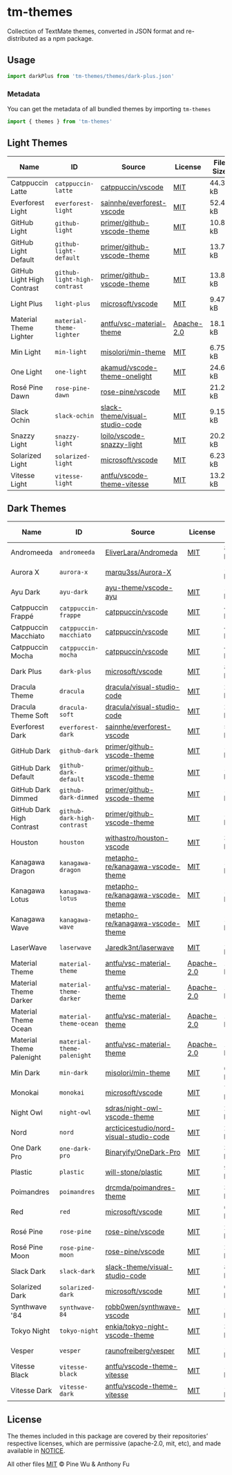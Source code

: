 # tm-themes

Collection of TextMate themes, converted in JSON format and re-distributed as a npm package.

## Usage

```ts
import darkPlus from 'tm-themes/themes/dark-plus.json'
```

### Metadata

You can get the metadata of all bundled themes by importing `tm-themes`

```ts
import { themes } from 'tm-themes'
```

<!--list-start-->

## Light Themes

| Name | ID | Source | License | File Size |
| ---- | -- | ------ | ------- | --------- |
| Catppuccin Latte | `catppuccin-latte` | [catppuccin/vscode](https://github.com/catppuccin/vscode/blob/67ce281b989c57bc09c91b6c812e1a73a2a40e34/packages/catppuccin-vsc/package.json) | [MIT](https://raw.githubusercontent.com/catppuccin/vscode/main/LICENSE) | 44.37 kB |
| Everforest Light | `everforest-light` | [sainnhe/everforest-vscode](https://github.com/sainnhe/everforest-vscode/blob/b039b30727868d77108ec85f0be66e6d80a9bc1f/themes/everforest-light.json) | [MIT](https://raw.githubusercontent.com/sainnhe/everforest-vscode/master/LICENSE) | 52.43 kB |
| GitHub Light | `github-light` | [primer/github-vscode-theme](https://github.com/primer/github-vscode-theme/blob/f7a67d67fc2302a0ec36ddfb7bdd57142f4575e8/src/theme.js) | [MIT](https://raw.githubusercontent.com/primer/github-vscode-theme/main/LICENSE) | 10.86 kB |
| GitHub Light Default | `github-light-default` | [primer/github-vscode-theme](https://github.com/primer/github-vscode-theme/blob/f7a67d67fc2302a0ec36ddfb7bdd57142f4575e8/src/theme.js) | [MIT](https://raw.githubusercontent.com/primer/github-vscode-theme/main/LICENSE) | 13.77 kB |
| GitHub Light High Contrast | `github-light-high-contrast` | [primer/github-vscode-theme](https://github.com/primer/github-vscode-theme/blob/f7a67d67fc2302a0ec36ddfb7bdd57142f4575e8/src/theme.js) | [MIT](https://raw.githubusercontent.com/primer/github-vscode-theme/main/LICENSE) | 13.88 kB |
| Light Plus | `light-plus` | [microsoft/vscode](https://github.com/microsoft/vscode/blob/cc4775f55aff152db2417dfaaddc643ee90b31f9/extensions/theme-defaults/themes/light_plus.json) | [MIT](https://raw.githubusercontent.com/microsoft/vscode/main/LICENSE.txt) | 9.47 kB |
| Material Theme Lighter | `material-theme-lighter` | [antfu/vsc-material-theme](https://github.com/antfu/vsc-material-theme/blob/f09de7a2970defaed43d8e293b4d3ac4e350e71b/src/material.theme.config.ts) | [Apache-2.0](https://raw.githubusercontent.com/antfu/vsc-material-theme/main/LICENSE) | 18.14 kB |
| Min Light | `min-light` | [misolori/min-theme](https://github.com/misolori/min-theme/blob/4641b5d395b9a3506572ec717e80ae8c7cdaae2a/themes/min-light.json) | [MIT](https://raw.githubusercontent.com/miguelsolorio/min-theme/master/LICENSE) | 6.75 kB |
| One Light | `one-light` | [akamud/vscode-theme-onelight](https://github.com/akamud/vscode-theme-onelight/blob/f1ff6b87c6379a22b34354bbf64d355cd2adc611/themes/OneLight.json) | [MIT](https://raw.githubusercontent.com/akamud/vscode-theme-onelight/master/LICENSE) | 24.65 kB |
| Rosé Pine Dawn | `rose-pine-dawn` | [rose-pine/vscode](https://github.com/rose-pine/vscode/blob/acb4f6c47dbd1f39f202822fd50f76b2db36ca7e/themes/rose-pine-dawn-color-theme.json) | [MIT](https://raw.githubusercontent.com/rose-pine/vscode/main/license) | 21.20 kB |
| Slack Ochin | `slack-ochin` | [slack-theme/visual-studio-code](https://github.com/slack-theme/visual-studio-code/blob/572452d0da20d384858b28ad14e110ee5daac411/themes/ochin.json) | [MIT](https://raw.githubusercontent.com/slack-theme/visual-studio-code/master/License) | 9.15 kB |
| Snazzy Light | `snazzy-light` | [loilo/vscode-snazzy-light](https://github.com/loilo/vscode-snazzy-light/blob/516646af7e1a114871698ce9090182c582899c71/themes/Snazzy-Light-color-theme.json) | [MIT](https://raw.githubusercontent.com/loilo/vscode-snazzy-light/master/LICENSE) | 20.23 kB |
| Solarized Light | `solarized-light` | [microsoft/vscode](https://github.com/microsoft/vscode/blob/f605341af6b083f2b6d9c853d882b96955c690b7/extensions/theme-solarized-light/themes/solarized-light-color-theme.json) | [MIT](https://raw.githubusercontent.com/microsoft/vscode/main/LICENSE.txt) | 6.23 kB |
| Vitesse Light | `vitesse-light` | [antfu/vscode-theme-vitesse](https://github.com/antfu/vscode-theme-vitesse/blob/625a5e6fffd15e440e574f353ae0ba777b41d47f/themes/vitesse-light.json) | [MIT](https://raw.githubusercontent.com/antfu/vscode-theme-vitesse/main/LICENSE.md) | 13.24 kB |

## Dark Themes

| Name | ID | Source | License | File Size |
| ---- | -- | ------ | ------- | --------- |
| Andromeeda | `andromeeda` | [EliverLara/Andromeda](https://github.com/EliverLara/Andromeda/blob/94008ecde515dd2306e51d60fbb965bca2a516ad/themes/Andromeda-color-theme.json) | [MIT](https://raw.githubusercontent.com/EliverLara/Andromeda/master/LICENSE.md) | 8.59 kB |
| Aurora X | `aurora-x` | [marqu3ss/Aurora-X](https://github.com/marqu3ss/Aurora-X/blob/118727efadf48872adcd81f6c00be580097d6592/themes/Aurora%20X-color-theme.json) |  | 13.28 kB |
| Ayu Dark | `ayu-dark` | [ayu-theme/vscode-ayu](https://github.com/ayu-theme/vscode-ayu/blob/798bc07c1ac7faccab57081042ba9a16621cdde4/ayu-dark.json) | [MIT](https://raw.githubusercontent.com/ayu-theme/vscode-ayu/master/LICENSE) | 14.54 kB |
| Catppuccin Frappé | `catppuccin-frappe` | [catppuccin/vscode](https://github.com/catppuccin/vscode/blob/67ce281b989c57bc09c91b6c812e1a73a2a40e34/packages/catppuccin-vsc/package.json) | [MIT](https://raw.githubusercontent.com/catppuccin/vscode/main/LICENSE) | 44.37 kB |
| Catppuccin Macchiato | `catppuccin-macchiato` | [catppuccin/vscode](https://github.com/catppuccin/vscode/blob/67ce281b989c57bc09c91b6c812e1a73a2a40e34/packages/catppuccin-vsc/package.json) | [MIT](https://raw.githubusercontent.com/catppuccin/vscode/main/LICENSE) | 44.37 kB |
| Catppuccin Mocha | `catppuccin-mocha` | [catppuccin/vscode](https://github.com/catppuccin/vscode/blob/67ce281b989c57bc09c91b6c812e1a73a2a40e34/packages/catppuccin-vsc/package.json) | [MIT](https://raw.githubusercontent.com/catppuccin/vscode/main/LICENSE) | 44.36 kB |
| Dark Plus | `dark-plus` | [microsoft/vscode](https://github.com/microsoft/vscode/blob/cc4775f55aff152db2417dfaaddc643ee90b31f9/extensions/theme-defaults/themes/dark_plus.json) | [MIT](https://raw.githubusercontent.com/microsoft/vscode/main/LICENSE.txt) | 8.64 kB |
| Dracula Theme | `dracula` | [dracula/visual-studio-code](https://github.com/dracula/visual-studio-code/blob/61743d6ea21cde34d9ad1009ec784ffe6f5e457c/src/dracula.yml) | [MIT](https://raw.githubusercontent.com/dracula/visual-studio-code/main/LICENSE) | 20.51 kB |
| Dracula Theme Soft | `dracula-soft` | [dracula/visual-studio-code](https://github.com/dracula/visual-studio-code/blob/61743d6ea21cde34d9ad1009ec784ffe6f5e457c/src/dracula.yml) | [MIT](https://raw.githubusercontent.com/dracula/visual-studio-code/main/LICENSE) | 20.52 kB |
| Everforest Dark | `everforest-dark` | [sainnhe/everforest-vscode](https://github.com/sainnhe/everforest-vscode/blob/b039b30727868d77108ec85f0be66e6d80a9bc1f/themes/everforest-dark.json) | [MIT](https://raw.githubusercontent.com/sainnhe/everforest-vscode/master/LICENSE) | 52.43 kB |
| GitHub Dark | `github-dark` | [primer/github-vscode-theme](https://github.com/primer/github-vscode-theme/blob/f7a67d67fc2302a0ec36ddfb7bdd57142f4575e8/src/theme.js) | [MIT](https://raw.githubusercontent.com/primer/github-vscode-theme/main/LICENSE) | 11.08 kB |
| GitHub Dark Default | `github-dark-default` | [primer/github-vscode-theme](https://github.com/primer/github-vscode-theme/blob/f7a67d67fc2302a0ec36ddfb7bdd57142f4575e8/src/theme.js) | [MIT](https://raw.githubusercontent.com/primer/github-vscode-theme/main/LICENSE) | 14.04 kB |
| GitHub Dark Dimmed | `github-dark-dimmed` | [primer/github-vscode-theme](https://github.com/primer/github-vscode-theme/blob/f7a67d67fc2302a0ec36ddfb7bdd57142f4575e8/src/theme.js) | [MIT](https://raw.githubusercontent.com/primer/github-vscode-theme/main/LICENSE) | 14.04 kB |
| GitHub Dark High Contrast | `github-dark-high-contrast` | [primer/github-vscode-theme](https://github.com/primer/github-vscode-theme/blob/f7a67d67fc2302a0ec36ddfb7bdd57142f4575e8/src/theme.js) | [MIT](https://raw.githubusercontent.com/primer/github-vscode-theme/main/LICENSE) | 14.19 kB |
| Houston | `houston` | [withastro/houston-vscode](https://github.com/withastro/houston-vscode/blob/d297233be95e3f8fdecc22e4ffa92bb0e7265592/themes/houston.json) | [MIT](https://raw.githubusercontent.com/withastro/houston-vscode/main/LICENSE) | 34.53 kB |
| Kanagawa Dragon | `kanagawa-dragon` | [metapho-re/kanagawa-vscode-theme](https://github.com/metapho-re/kanagawa-vscode-theme/blob/529666e4eb4ce8444e087bc42253b78c41e21979/themes/kanagawa-dragon-color-theme.json) | [MIT](https://raw.githubusercontent.com/metapho-re/kanagawa-vscode-theme/main/LICENSE) | 16.81 kB |
| Kanagawa Lotus | `kanagawa-lotus` | [metapho-re/kanagawa-vscode-theme](https://github.com/metapho-re/kanagawa-vscode-theme/blob/529666e4eb4ce8444e087bc42253b78c41e21979/themes/kanagawa-lotus-color-theme.json) | [MIT](https://raw.githubusercontent.com/metapho-re/kanagawa-vscode-theme/main/LICENSE) | 16.81 kB |
| Kanagawa Wave | `kanagawa-wave` | [metapho-re/kanagawa-vscode-theme](https://github.com/metapho-re/kanagawa-vscode-theme/blob/529666e4eb4ce8444e087bc42253b78c41e21979/themes/kanagawa-wave-color-theme.json) | [MIT](https://raw.githubusercontent.com/metapho-re/kanagawa-vscode-theme/main/LICENSE) | 16.80 kB |
| LaserWave | `laserwave` | [Jaredk3nt/laserwave](https://github.com/Jaredk3nt/laserwave/blob/f768285c659425fbb6ec5642085df4902f8a8d92/themes/LaserWave-color-theme.json) | [MIT](https://raw.githubusercontent.com/Jaredk3nt/laserwave/master/LICENSE) | 11.17 kB |
| Material Theme | `material-theme` | [antfu/vsc-material-theme](https://github.com/antfu/vsc-material-theme/blob/f09de7a2970defaed43d8e293b4d3ac4e350e71b/src/material.theme.config.ts) | [Apache-2.0](https://raw.githubusercontent.com/antfu/vsc-material-theme/main/LICENSE) | 18.12 kB |
| Material Theme Darker | `material-theme-darker` | [antfu/vsc-material-theme](https://github.com/antfu/vsc-material-theme/blob/f09de7a2970defaed43d8e293b4d3ac4e350e71b/src/material.theme.config.ts) | [Apache-2.0](https://raw.githubusercontent.com/antfu/vsc-material-theme/main/LICENSE) | 18.13 kB |
| Material Theme Ocean | `material-theme-ocean` | [antfu/vsc-material-theme](https://github.com/antfu/vsc-material-theme/blob/f09de7a2970defaed43d8e293b4d3ac4e350e71b/src/material.theme.config.ts) | [Apache-2.0](https://raw.githubusercontent.com/antfu/vsc-material-theme/main/LICENSE) | 18.13 kB |
| Material Theme Palenight | `material-theme-palenight` | [antfu/vsc-material-theme](https://github.com/antfu/vsc-material-theme/blob/f09de7a2970defaed43d8e293b4d3ac4e350e71b/src/material.theme.config.ts) | [Apache-2.0](https://raw.githubusercontent.com/antfu/vsc-material-theme/main/LICENSE) | 18.14 kB |
| Min Dark | `min-dark` | [misolori/min-theme](https://github.com/misolori/min-theme/blob/4641b5d395b9a3506572ec717e80ae8c7cdaae2a/themes/min-dark.json) | [MIT](https://raw.githubusercontent.com/miguelsolorio/min-theme/master/LICENSE) | 6.08 kB |
| Monokai | `monokai` | [microsoft/vscode](https://github.com/microsoft/vscode/blob/f605341af6b083f2b6d9c853d882b96955c690b7/extensions/theme-monokai/themes/monokai-color-theme.json) | [MIT](https://raw.githubusercontent.com/microsoft/vscode/main/LICENSE.txt) | 7.60 kB |
| Night Owl | `night-owl` | [sdras/night-owl-vscode-theme](https://github.com/sdras/night-owl-vscode-theme/blob/33ef8e835fde5df592dddeec63bc0c80d073bc24/themes/Night%20Owl-color-theme.json) | [MIT](https://raw.githubusercontent.com/sdras/night-owl-vscode-theme/main/LICENSE) | 28.02 kB |
| Nord | `nord` | [arcticicestudio/nord-visual-studio-code](https://github.com/arcticicestudio/nord-visual-studio-code/blob/27045851c5154fe2d9b116e7491c596cdcd72275/themes/nord-color-theme.json) | [MIT](https://raw.githubusercontent.com/nordtheme/visual-studio-code/develop/license) | 26.04 kB |
| One Dark Pro | `one-dark-pro` | [Binaryify/OneDark-Pro](https://github.com/Binaryify/OneDark-Pro/blob/82d77a46b723eca3a6f79fde21dc19ffc8ccbe25/themes/OneDark-Pro.json) | [MIT](https://raw.githubusercontent.com/Binaryify/OneDark-Pro/master/LICENSE.txt) | 32.89 kB |
| Plastic | `plastic` | [will-stone/plastic](https://github.com/will-stone/plastic/blob/30eaf248a3ee319c85ddf254dd0cb64a443d1571/themes/main.json) | [MIT](https://raw.githubusercontent.com/will-stone/plastic/main/LICENSE) | 9.02 kB |
| Poimandres | `poimandres` | [drcmda/poimandres-theme](https://github.com/drcmda/poimandres-theme/blob/574213aba50e3a46a95fa86a69025a0fae046a8a/themes/poimandres-color-theme.json) | [MIT](https://raw.githubusercontent.com/drcmda/poimandres-theme/main/LICENSE) | 32.65 kB |
| Red | `red` | [microsoft/vscode](https://github.com/microsoft/vscode/blob/f605341af6b083f2b6d9c853d882b96955c690b7/extensions/theme-red/themes/Red-color-theme.json) | [MIT](https://raw.githubusercontent.com/microsoft/vscode/main/LICENSE.txt) | 6.02 kB |
| Rosé Pine | `rose-pine` | [rose-pine/vscode](https://github.com/rose-pine/vscode/blob/acb4f6c47dbd1f39f202822fd50f76b2db36ca7e/themes/rose-pine-color-theme.json) | [MIT](https://raw.githubusercontent.com/rose-pine/vscode/main/license) | 21.19 kB |
| Rosé Pine Moon | `rose-pine-moon` | [rose-pine/vscode](https://github.com/rose-pine/vscode/blob/acb4f6c47dbd1f39f202822fd50f76b2db36ca7e/themes/rose-pine-moon-color-theme.json) | [MIT](https://raw.githubusercontent.com/rose-pine/vscode/main/license) | 21.20 kB |
| Slack Dark | `slack-dark` | [slack-theme/visual-studio-code](https://github.com/slack-theme/visual-studio-code/blob/28cd093d2aac9bfe0d3b96d468efa73a1d6639c2/themes/dark-mode.json) | [MIT](https://raw.githubusercontent.com/slack-theme/visual-studio-code/master/License) | 8.84 kB |
| Solarized Dark | `solarized-dark` | [microsoft/vscode](https://github.com/microsoft/vscode/blob/f605341af6b083f2b6d9c853d882b96955c690b7/extensions/theme-solarized-dark/themes/solarized-dark-color-theme.json) | [MIT](https://raw.githubusercontent.com/microsoft/vscode/main/LICENSE.txt) | 6.59 kB |
| Synthwave '84 | `synthwave-84` | [robb0wen/synthwave-vscode](https://github.com/robb0wen/synthwave-vscode/blob/7eaf45c07650295625e1e5ea73274fc50f9ea3c1/themes/synthwave-color-theme.json) | [MIT](https://raw.githubusercontent.com/robb0wen/synthwave-vscode/master/LICENSE) | 13.65 kB |
| Tokyo Night | `tokyo-night` | [enkia/tokyo-night-vscode-theme](https://github.com/enkia/tokyo-night-vscode-theme/blob/7849fd3c21687e5861f83e3de6091164332de019/themes/tokyo-night-color-theme.json) | [MIT](https://raw.githubusercontent.com/tokyo-night/tokyo-night-vscode-theme/master/LICENSE.txt) | 33.50 kB |
| Vesper | `vesper` | [raunofreiberg/vesper](https://github.com/raunofreiberg/vesper/blob/ef652b41ec5303892b1172d90fa4184ae6399a04/themes/Vesper-dark-color-theme.json) | [MIT](https://raw.githubusercontent.com/raunofreiberg/vesper/main/LICENSE.md) | 12.31 kB |
| Vitesse Black | `vitesse-black` | [antfu/vscode-theme-vitesse](https://github.com/antfu/vscode-theme-vitesse/blob/625a5e6fffd15e440e574f353ae0ba777b41d47f/themes/vitesse-black.json) | [MIT](https://raw.githubusercontent.com/antfu/vscode-theme-vitesse/main/LICENSE.md) | 13.30 kB |
| Vitesse Dark | `vitesse-dark` | [antfu/vscode-theme-vitesse](https://github.com/antfu/vscode-theme-vitesse/blob/625a5e6fffd15e440e574f353ae0ba777b41d47f/themes/vitesse-dark.json) | [MIT](https://raw.githubusercontent.com/antfu/vscode-theme-vitesse/main/LICENSE.md) | 13.38 kB |
<!--list-end-->

## License

The themes included in this package are covered by their repositories’ respective licenses, which are permissive (apache-2.0, mit, etc), and made available in [NOTICE](./NOTICE).

All other files [MIT](./LICENSE) © Pine Wu & Anthony Fu
